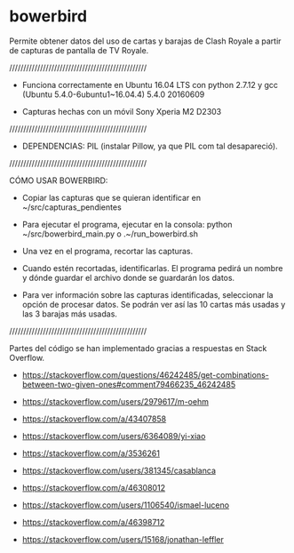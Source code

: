 # bowerbird
Permite obtener datos del uso de cartas y barajas de Clash Royale a partir de capturas de pantalla de TV Royale.

/////////////////////////////////////////////////

- Funciona correctamente en Ubuntu 16.04 LTS con python 2.7.12 y gcc (Ubuntu 5.4.0-6ubuntu1~16.04.4) 5.4.0 20160609

- Capturas hechas con un móvil Sony Xperia M2 D2303

/////////////////////////////////////////////////

- DEPENDENCIAS: PIL (instalar Pillow, ya que PIL com tal desapareció).

/////////////////////////////////////////////////

CÓMO USAR BOWERBIRD:

- Copiar las capturas que se quieran identificar en ~/src/capturas_pendientes

- Para ejecutar el programa, ejecutar en la consola: python ~/src/bowerbird_main.py o .~/run_bowerbird.sh

- Una vez en el programa, recortar las capturas.

- Cuando estén recortadas, identificarlas. El programa pedirá un nombre y dónde guardar el archivo donde se guardarán los datos.

- Para ver información sobre las capturas identificadas, seleccionar la opción de procesar datos. Se podrán ver así las 10 cartas más usadas y las 3 barajas más usadas.

/////////////////////////////////////////////////

Partes del código se han implementado gracias a respuestas en Stack Overflow.

- https://stackoverflow.com/questions/46242485/get-combinations-between-two-given-ones#comment79466235_46242485
- https://stackoverflow.com/users/2979617/m-oehm

- https://stackoverflow.com/a/43407858
- https://stackoverflow.com/users/6364089/yi-xiao

- https://stackoverflow.com/a/3536261
- https://stackoverflow.com/users/381345/casablanca

- https://stackoverflow.com/a/46308012
- https://stackoverflow.com/users/1106540/ismael-luceno

- https://stackoverflow.com/a/46398712
- https://stackoverflow.com/users/15168/jonathan-leffler
